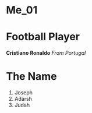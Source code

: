 # Me_01
# Football Player
**Cristiano Ronaldo**
*From Portugal*
# The Name
1. Joseph
2. Adarsh
3. Judah
